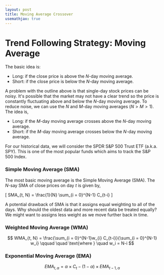 ```yaml
---
layout: post
title: Moving Average Crossover
usemathjax: true
---
```


# Trend Following Strategy: Moving Average

The basic idea is: 

* Long: if the close price is above the $N$-day moving average.
* Short: if the close price is below the $N$-day moving average.

A problem with the outline above is that single-day stock prices can be noisy. It's possible that the market may not have a clear trend so the price is constantly fluctuating above and below the $N$-day moving average. To reduce noise, we can use the $N$ and $M$-day moving averages ($N > M > 1$). The idea is, 

* Long: if the $M$-day moving average crosses above the $N$-day moving average.
* Short: if the $M$-day moving average crosses below the $N$-day moving average.


For our historical data, we will consider the SPDR S&P 500 Trust ETF (a.k.a. SPY). This is one of the most popular funds which aims to track the S&P 500 Index.


### Simple Moving Average (SMA)

The most basic moving average is the Simple Moving Average (SMA). The $N$-say SMA of close prices on day $t$ is given by,

\[
SMA_{t, N} = \frac{1}{N} \sum_{i = 0}^{N-1} C_{t-i} 
\]

A potential drawback of SMA is that it assigns equal weighting to all of the days. Why should the oldest data and more recent data be treated equally? We might want to assigns less weight as we move further back in time. 

### Weighted Moving Average (WMA)

$$
WMA_{t, N} = \frac{\sum_{i = 0}^{N-1}w_{i} C_{t-i}}{\sum_{i = 0}^{N-1} w_i}
\qquad \quad
\text{where }
\quad
w_i = N-i
$$


### Exponential Moving Average (EMA)

$$
EMA_{t, \alpha} = \alpha \times C_{t} - (1 - \alpha) \times EMA_{t-1, \alpha}
$$